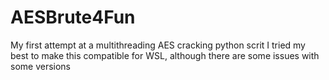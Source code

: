 # AESBrute4Fun
My first attempt at a multithreading AES cracking python scrit
I tried my best to make this compatible for WSL, although there are some issues with some versions
